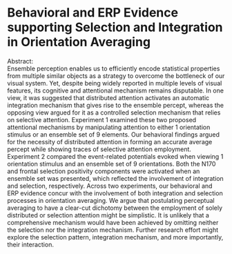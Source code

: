 # Behavioral and ERP Evidence supporting Selection and Integration in Orientation Averaging

Abstract: <br>
Ensemble perception enables us to efficiently encode statistical properties from multiple similar objects as a strategy to overcome the bottleneck of our visual system. Yet, despite being widely reported in multiple levels of visual features, its cognitive and attentional mechanism remains disputable. In one view, it was suggested that distributed attention activates an automatic integration mechanism that gives rise to the ensemble percept, whereas the opposing view argued for it as a controlled selection mechanism that relies on selective attention. Experiment 1 examined these two proposed attentional mechanisms by manipulating attention to either 1 orientation stimulus or an ensemble set of 9 elements. Our behavioral findings argued for the necessity of distributed attention in forming an accurate average percept while showing traces of selective attention employment. Experiment 2 compared the event-related potentials evoked when viewing 1 orientation stimulus and an ensemble set of 9 orientations. Both the N170 and frontal selection positivity components were activated when an ensemble set was presented, which reflected the involvement of integration and selection, respectively. Across two experiments, our behavioral and ERP evidence concur with the involvement of both integration and selection processes in orientation averaging. We argue that postulating perceptual averaging to have a clear-cut dichotomy between the employment of solely distributed or selection attention might be simplistic. It is unlikely that a comprehensive mechanism would have been achieved by omitting neither the selection nor the integration mechanism. Further research effort might explore the selection pattern, integration mechanism, and more importantly, their interaction.

